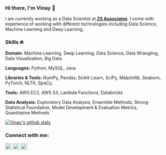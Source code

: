 ### Hi there, I'm Vinay 👋 

I am currently working as a Data Scientist at [**ZS Associates**](https://www.zs.com/). I come with experience of working with different technologies including Data Science, Machine Learning and Deep Learning.

### Skills :fire:

**Domain:**  Machine Learning, Deep Learning, Data Science, Data Wrangling, Data Visualization, Big Data

**Languages:**  Python, MySQL, Java

**Libraries & Tools:** NumPy, Pandas, Scikit-Learn, SciPy, Matplotlib, Seaborn, PyTorch, NLTK, SpaCy, 

**Tools:** AWS EC2, AWS S3, Lambda Functions, Databricks

**Data Analysis:** Exploratory Data Analysis, Ensemble Methods, Strong Statistical Foundation, Model Development & Evaluation Metrics, Quantitative Methods


[![Vinay's github stats](https://github-readme-stats.vercel.app/api?username=vinay-singh27&count_private=true&show_icons=true&theme=radical&hide_rank=false)](https://github.com/anuraghazra/github-readme-stats)

### Connect with me:

[<img align="left" alt="vinay-singh27 | Twitter" width="22px" src="https://cdn.jsdelivr.net/npm/simple-icons@v3/icons/twitter.svg" />][twitter]
[<img align="left" alt="vinay-singh27 | LinkedIn" width="22px" src="https://cdn.jsdelivr.net/npm/simple-icons@v3/icons/linkedin.svg" />][linkedin]
[<img align="left" alt="vinay-singh27 | HackerRank" width="22px" src="https://cdn.jsdelivr.net/npm/simple-icons@v3/icons/hackerrank.svg" />][hackerrank]

<br />

<br />

[twitter]: https://twitter.com/an_0utlier
[linkedin]: https://linkedin.com/in/vinay-singh27
[hackerrank]: https://hackerrank.com/vinaysin27

